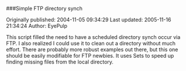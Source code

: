 ###Simple FTP directory synch

Originally published: 2004-11-05 09:34:29
Last updated: 2005-11-16 21:34:24
Author: EyePulp 

This script filled the need to have a scheduled directory synch occur via FTP.  I also realized I could use it to clean out a directory without much effort.  There are probably more robust examples out there, but this one should be easily modifiable for FTP newbies.  It uses Sets to speed up finding missing files from the local directory.